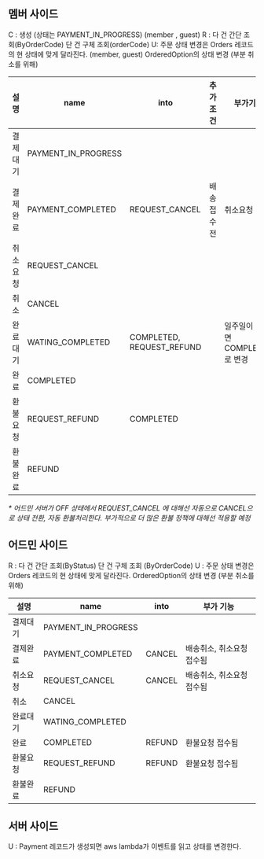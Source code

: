 ## 멤버 사이드
C : 
	생성 (상태는 PAYMENT_IN_PROGRESS) (member , guest)
R :
	다 건 간단 조회(ByOrderCode)
	단 건 구체 조회(orderCode)
U: 
	주문 상태 변경은 Orders 레코드의 현 상태에 맞게 달라진다. (member, guest)
	OrderedOption의 상태 변경 (부분 취소를 위해)

| 설명   | name                | into                      | 추가조건    | 부가기능                    |
| ---- | ------------------- | ------------------------- | ------- | ----------------------- |
| 결제대기 | PAYMENT_IN_PROGRESS |                           |         |                         |
| 결제완료 | PAYMENT_COMPLETED   | REQUEST_CANCEL            | 배송 접수 전 | 취소요청                    |
| 취소요청 | REQUEST_CANCEL      |                           |         |                         |
| 취소   | CANCEL              |                           |         |                         |
| 완료대기 | WATING_COMPLETED    | COMPLETED, REQUEST_REFUND |         | 일주일이 지나면  COMPLETED로 변경 |
| 완료   | COMPLETED           |                           |         |                         |
| 환불요청 | REQUEST_REFUND      | COMPLETED                 |         |                         |
| 환불완료 | REFUND              |                           |         |                         |
_\* 어드민 서버가 OFF 상태에서 REQUEST_CANCEL 에 대해선 자동으로 CANCEL으로 상태 전환, 자동 환불처리한다. 부가적으로 더 많은 환불 정책에 대해선 적용할 예정_

## 어드민 사이드
R : 
	다 건 간단 조회(ByStatus)
	단 건 구체 조회 (ByOrderCode)
U : 
	주문 상태 변경은 Orders 레코드의 현 상태에 맞게 달라진다.
	OrderedOption의 상태 변경 (부분 취소를 위해)

| 설명   | name                | into   | 부가 기능          |
| ---- | ------------------- | ------ | -------------- |
| 결제대기 | PAYMENT_IN_PROGRESS |        |                |
| 결제완료 | PAYMENT_COMPLETED   | CANCEL | 배송취소, 취소요청 접수됨 |
| 취소요청 | REQUEST_CANCEL      | CANCEL | 배송취소, 취소요청 접수됨 |
| 취소   | CANCEL              |        |                |
| 완료대기 | WATING_COMPLETED    |        |                |
| 완료   | COMPLETED           | REFUND | 환불요청 접수됨       |
| 환불요청 | REQUEST_REFUND      | REFUND | 환불요청 접수됨       |
| 환불완료 | REFUND              |        |                |

## 서버 사이드
U : 
	Payment 레코드가 생성되면 aws lambda가 이벤트를 읽고 상태를 변경한다. 